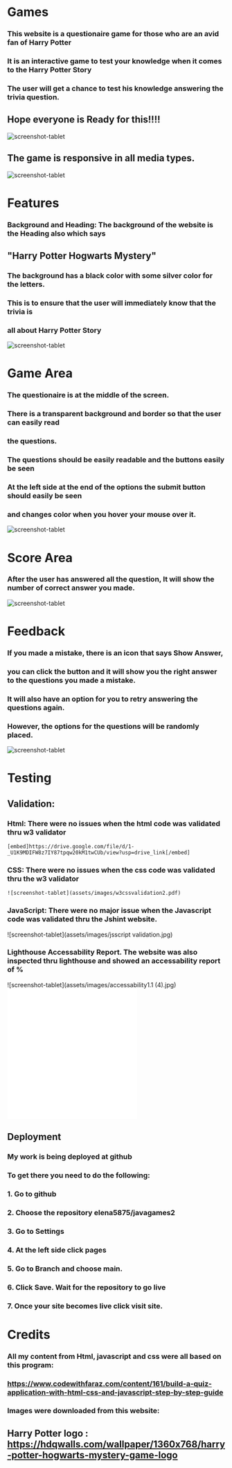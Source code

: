 # Games

### This website is a questionaire game for those who are an avid fan of Harry Potter
### It is an interactive game to test your knowledge when it comes to the Harry Potter Story
### The user will get a chance to test his knowledge answering the trivia question. 
## Hope everyone is Ready for this!!!!

![screenshot-tablet](assets/images/questionaire.jpg)


## The game is responsive in all media types.
![screenshot-tablet](assets/images/responsive3.jpg)
     
# Features

### Background and Heading: The background of the website is the Heading also which says
##       "Harry Potter Hogwarts Mystery"
### The background has a black color with some silver color for the letters.
### This is to ensure that the user will immediately know that the trivia is
### all about Harry Potter Story

![screenshot-tablet](assets/images/harrypotterlogo.png)

# Game Area
    
  ###  The questionaire is at the middle of the screen.
 ###   There is a transparent background and border so that the user can easily read
 ###   the questions. 
 ###   The questions should be easily readable and the buttons easily be seen
 ###   At the left side at the end of the options the submit button should easily be seen
 ###   and changes color when you hover your mouse over it.
![screenshot-tablet](assets/images/questionaire.jpg)
   
  #  Score Area
  ###  After the user has answered all the question, It will show the number of correct answer you made. 
  ![screenshot-tablet](assets/images/score.jpg)

  #    Feedback
  ###  If you made a mistake, there is an icon that says Show Answer,
  ###  you can click the button and it will show you the right answer to the questions you made a mistake.
  ###  It will also have an option for you to retry answering the questions again.
  ###  However, the options for the questions will be randomly placed.

 ![screenshot-tablet](assets/images/feedback.jpg)


 #   Testing


  ##  Validation:
  
###     Html: There were no issues when the html code was validated thru w3 validator
    [embed]https://drive.google.com/file/d/1-_U1K9MDIFW8z7IY87tpqw20kM1twCUb/view?usp=drive_link[/embed]
    
###     CSS: There were no issues when the css code was validated thru the w3 validator
    ![screenshot-tablet](assets/images/w3cssvalidation2.pdf)

###     JavaScript: There were no major issue when the Javascript code was validated thru the Jshint website. 
![screenshot-tablet](assets/images/jsscript validation.jpg)

###     Lighthouse Accessability Report. The website was also inspected thru lighthouse and showed an accessability report of  %
![screenshot-tablet](assets/images/accessability1.1 (4).jpg)
![screenshot-tablet](assets/images/accessability2.2.pdf)
![screenshot-tablet](assets/images/accessability3.3.pdf)
   
##    Deployment
        
  ###      My work is being deployed at github
  ###    To get there you need to do the following:
  ###   1. Go to github 
  ###   2. Choose the repository elena5875/javagames2
  ###   3. Go to Settings
  ###   4. At the left side click pages
  ###   5. Go to Branch and choose main. 
  ###   6. Click Save. Wait for the repository to go live
  ###   7. Once your site becomes live click visit site.


#    Credits

###       All my content from Html, javascript and css were all based on this program:
        
  ###      https://www.codewithfaraz.com/content/161/build-a-quiz-application-with-html-css-and-javascript-step-by-step-guide

        
   ###     Images were downloaded from this website:
    
##    Harry Potter logo : https://hdqwalls.com/wallpaper/1360x768/harry-potter-hogwarts-mystery-game-logo

